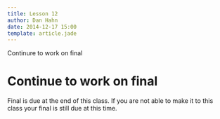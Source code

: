 ```yaml
---
title: Lesson 12
author: Dan Hahn
date: 2014-12-17 15:00
template: article.jade
---
```


Continure to work on final

<span class="more"></span>

# Continue to work on final

Final is due at the end of this class.  If you are not able to make it to this class your final is still due at this time.